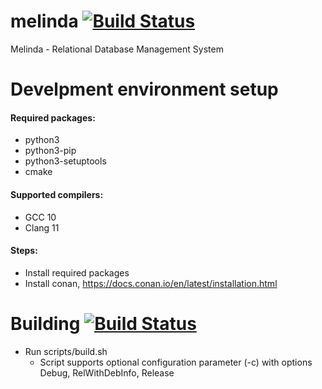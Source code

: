 # melinda [![Build Status](https://circleci.com/gh/jan-kelemen/melinda.svg?style=shield)](https://app.circleci.com/pipelines/github/jan-kelemen/melinda)
Melinda - Relational Database Management System

# Develpment environment setup
#### Required packages:
* python3
* python3-pip
* python3-setuptools
* cmake

#### Supported compilers:
* GCC 10
* Clang 11

#### Steps:
* Install required packages
* Install conan, https://docs.conan.io/en/latest/installation.html

# Building [![Build Status](https://circleci.com/gh/jan-kelemen/melinda.svg?style=shield)](https://app.circleci.com/pipelines/github/jan-kelemen/melinda)
* Run scripts/build.sh
  * Script supports optional configuration parameter (-c) with options Debug, RelWithDebInfo, Release

